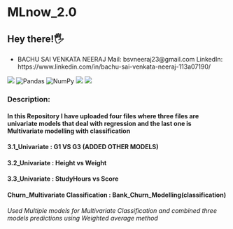 # MLnow_2.0


## Hey there!🖐

<ul>
  <li>
    BACHU SAI VENKATA NEERAJ
    Mail: bsvneeraj23@gmail.com
    LinkedIn: https://www.linkedin.com/in/bachu-sai-venkata-neeraj-113a07190/
  </li>
  </ul>

<span><img src="https://img.shields.io/badge/Python-FFD43B?style=for-the-badge&logo=python&logoColor=darkgreen" />
<img alt="Pandas" src="https://img.shields.io/badge/pandas-%23150458.svg?style=for-the-badge&logo=pandas&logoColor=white" />
<img alt="NumPy" src="https://img.shields.io/badge/numpy-%23013243.svg?style=for-the-badge&logo=numpy&logoColor=white" />
<img src="https://img.shields.io/badge/TensorFlow-FF6F00?style=for-the-badge&logo=TensorFlow&logoColor=white" />
<img src="https://img.shields.io/badge/Jupyter-F37626.svg?&style=for-the-badge&logo=Jupyter&logoColor=white" /></span>
### Description:
#### In this Repository I have uploaded four files where three files are univariate models that deal with regression and the last one is Multivariate modelling with classification
#### 3.1_Univariate :  G1 VS G3 (ADDED OTHER MODELS)
#### 3.2_Univariate :  Height vs Weight 
#### 3.3_Univariate :  StudyHours vs Score
#### Churn_Multivariate Classification   : Bank_Churn_Modelling(classification) 
*Used Multiple models for Multivariate Classification and combined three models predictions using Weighted average method*

